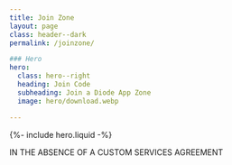 ```yaml
---
title: Join Zone
layout: page
class: header--dark
permalink: /joinzone/

### Hero
hero:
  class: hero--right
  heading: Join Code
  subheading: Join a Diode App Zone
  image: hero/download.webp

---
```


{%- include hero.liquid -%}

IN THE ABSENCE OF A CUSTOM SERVICES AGREEMENT

